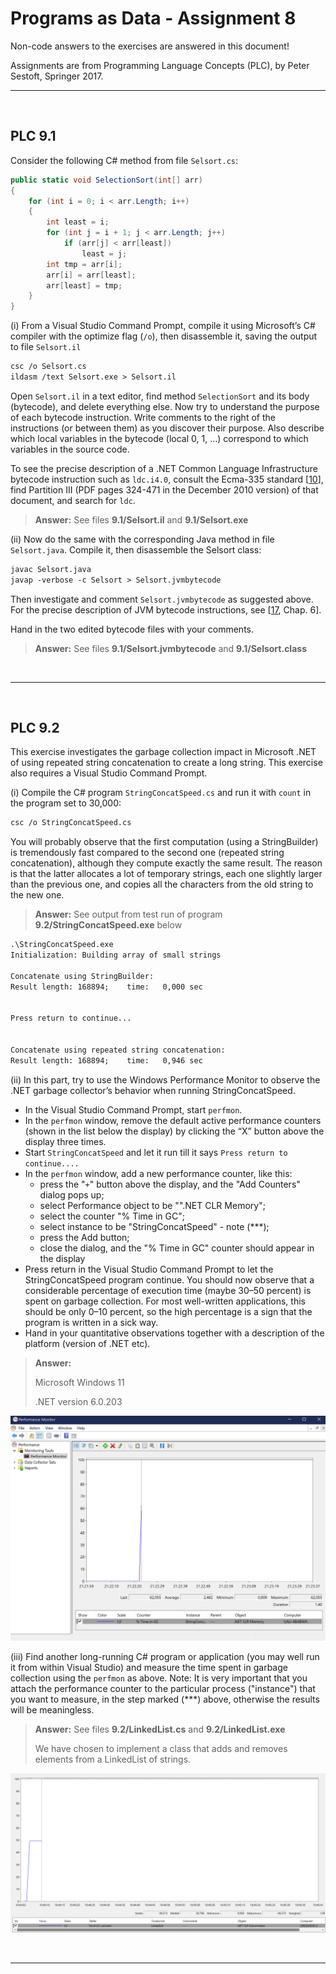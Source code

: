 # Programs as Data - Assignment 8

Non-code answers to the exercises are answered in this document!

Assignments are from Programming Language Concepts (PLC), by Peter Sestoft, Springer 2017.

---

</br>

## PLC 9.1

Consider the following C# method from file `Selsort.cs`:

```csharp
public static void SelectionSort(int[] arr)
{
    for (int i = 0; i < arr.Length; i++)
    {
        int least = i;
        for (int j = i + 1; j < arr.Length; j++)
            if (arr[j] < arr[least])
                least = j;
        int tmp = arr[i];
        arr[i] = arr[least];
        arr[least] = tmp;
    }
}
```

(i) From a Visual Studio Command Prompt, compile it using Microsoft’s C# compiler with the optimize flag (`/o`), then disassemble it, saving the output to file `Selsort.il`

```txt
csc /o Selsort.cs
ildasm /text Selsort.exe > Selsort.il
```

Open `Selsort.il` in a text editor, find method `SelectionSort` and its body (bytecode), and delete everything else. Now try to understand the purpose of each bytecode instruction. Write comments to the right of the instructions (or between them) as you discover their purpose. Also describe which local variables in the bytecode (local 0, 1, …) correspond to which variables in the source code.

To see the precise description of a .NET Common Language Infrastructure bytecode instruction such as `ldc.i4.0`, consult the Ecma-335 standard [[10](https://www.ecma-international.org/publications-and-standards/standards/ecma-335/)], find Partition III (PDF pages 324-471 in the December 2010 version) of that document, and search for `ldc`.

> **Answer:** See files **9.1/Selsort.il** and **9.1/Selsort.exe**

(ii) Now do the same with the corresponding Java method in file `Selsort.java`. Compile it, then disassemble the Selsort class:

```txt
javac Selsort.java
javap -verbose -c Selsort > Selsort.jvmbytecode
```

Then investigate and comment `Selsort.jvmbytecode` as suggested above. For the precise description of JVM bytecode instructions, see [[17](https://docs.oracle.com/javase/specs/index.html), Chap. 6].

Hand in the two edited bytecode files with your comments.

> **Answer:** See files **9.1/Selsort.jvmbytecode** and **9.1/Selsort.class**

</br>

---

</br>

## PLC 9.2

This exercise investigates the garbage collection impact in Microsoft .NET of using repeated string concatenation to create a long string. This exercise also requires a Visual Studio Command Prompt.

(i) Compile the C# program `StringConcatSpeed.cs` and run it with `count` in the program set to 30,000:

```txt
csc /o StringConcatSpeed.cs
```

You will probably observe that the first computation (using a StringBuilder) is tremendously fast compared to the second one (repeated string concatenation), although they compute exactly the same result.
The reason is that the latter allocates a lot of temporary strings, each one slightly larger than the previous one, and copies all the characters from the old string to the new one.

> **Answer:** See output from test run of program **9.2/StringConcatSpeed.exe** below

```txt
.\StringConcatSpeed.exe
Initialization: Building array of small strings

Concatenate using StringBuilder:
Result length: 168894;    time:   0,000 sec


Press return to continue...


Concatenate using repeated string concatenation:
Result length: 168894;    time:   0,946 sec
```

(ii)  In this part, try to use the Windows Performance Monitor to observe the .NET garbage collector’s behavior when running StringConcatSpeed.

* In the Visual Studio Command Prompt, start `perfmon`.
* In the `perfmon` window, remove the default active performance counters (shown in the list below the display) by clicking the “X” button above the display three times.
* Start `StringConcatSpeed` and let it run till it says `Press return to continue....`
* In the `perfmon` window, add a new performance counter, like this:
  * press the "`+`" button above the display, and the "Add Counters" dialog pops up;
  * select Performance object to be "".NET CLR Memory";
  * select the counter "% Time in GC";
  * select instance to be "StringConcatSpeed" - note (***);
  * press the Add button;
  * close the dialog, and the "% Time in GC" counter should appear in the display
* Press return in the Visual Studio Command Prompt to let the StringConcatSpeed program continue. You should now observe that a considerable percentage of execution time (maybe 30–50 percent) is spent on garbage collection. For most well-written applications, this should be only 0–10 percent, so the high percentage is a sign that the program is written in a sick way.
* Hand in your quantitative observations together with a description of the platform (version of .NET etc).

> **Answer:**
>
> Microsoft Windows 11
>
> .NET version 6.0.203

![9.2ii](appendix/9.2i.png)

(iii) Find another long-running C# program or application (you may well run it from within Visual Studio) and measure the time spent in garbage collection using the `perfmon` as above. Note: It is very important that you attach the performance counter to the particular process ("instance") that you want to measure, in the step marked (***) above, otherwise the results will be meaningless.

> **Answer:** See files **9.2/LinkedList.cs** and **9.2/LinkedList.exe**
>
> We have chosen to implement a class that adds and removes elements from a LinkedList of strings.

![9.2iii](appendix/9.2ii.png)

</br>

---
